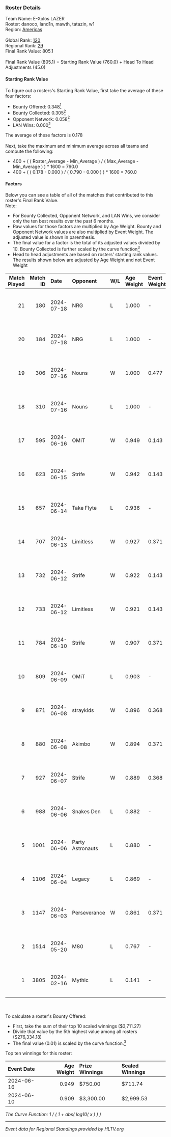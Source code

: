 ### Roster Details<br />
Team Name: E-Xolos LAZER<br />
Roster: danoco, land1n, mawth, tatazin, w1<br />
Region: [Americas]( ../standings_americas.md)<br />
<br />
Global Rank: [120](../standings_global.md)<br />
Regional Rank: [29]( ../standings_americas.md)<br />
Final Rank Value:  805.1<br />
<br />
Final Rank Value (805.1) = Starting Rank Value (760.0) + Head To Head Adjustments (45.0)<br />

#### Starting Rank Value<br />
To figure out a rosters's Starting Rank Value, first take the average of these four factors:<br />
- Bounty Offered: 0.348[<sup>1</sup>](#table2)
- Bounty Collected: 0.305[<sup>2</sup>](#table1)
- Opponent Network: 0.058[<sup>2</sup>](#table1)
- LAN Wins: 0.000[<sup>2</sup>](#table1)

The average of these factors is 0.178<br />
<br />
Next, take the maximum and minimum average across all teams and compute the following:<br />
- 400 + ( ( Roster_Average - Min_Average ) / ( Max_Average - Min_Average ) ) * 1600 = 760.0
- 400 + ( ( 0.178 - 0.000 ) / ( 0.790 - 0.000 ) ) * 1600 = 760.0


#### Factors<br />
Below you can see a table of all of the matches that contributed to this roster's Final Rank Value.<br />
Note:<br />

- For Bounty Collected, Opponent Network, and LAN Wins, we consider only the ten best results over the past 6 months.
- Raw values for those factors are multiplied by Age Weight. Bounty and Opponent Network values are also multiplied by Event Weight. The adjusted value is shown in parenthesis.
- The final value for a factor is the total of its adjusted values divided by 10. Bounty Collected is further scaled by the curve function[<sup>3</sup>](#curveFunction)
- Head to head adjustments are based on rosters' starting rank values. The results shown below are adjusted by Age Weight and not Event Weight
<span id="table1"></span><br />


| Match Played | Match ID | Date       | Opponent         | W/L | Age Weight | Event Weight | Bounty Collected | Opponent Network | LAN Wins  | H2H Adj. | Roster                               |
| -: | -: | :- | :- | :- | :- | :- | :- | :- | :- | -: | :- |
|           21 |      180 | 2024-07-18 | NRG              | L   | 1.000      | -            | -                | -                | -         |    -7.57 | danoco, land1n, mawth, tatazin, w1   |
|           20 |      184 | 2024-07-18 | NRG              | L   | 1.000      | -            | -                | -                | -         |    -8.08 | danoco, land1n, mawth, tatazin, w1   |
|           19 |      306 | 2024-07-16 | Nouns            | W   | 1.000      | 0.477        | 0.073 (0.035)    | 0.589 (0.281)    | 0 (0.000) |    23.93 | danoco, land1n, mawth, tatazin, w1   |
|           18 |      310 | 2024-07-16 | Nouns            | L   | 1.000      | -            | -                | -                | -         |    -7.07 | danoco, land1n, mawth, tatazin, w1   |
|           17 |      595 | 2024-06-16 | OMiT             | W   | 0.949      | 0.143        | 0.020 (0.003)    | 0.297 (0.040)    | 0 (0.000) |    14.93 | land1n, mawth, RenanZin, tatazin, w1 |
|           16 |      623 | 2024-06-15 | Strife           | W   | 0.942      | 0.143        | 0.010 (0.001)    | 0.138 (0.019)    | 0 (0.000) |    10.13 | land1n, mawth, RenanZin, tatazin, w1 |
|           15 |      657 | 2024-06-14 | Take Flyte       | L   | 0.936      | -            | -                | -                | -         |   -19.26 | land1n, mawth, RenanZin, tatazin, w1 |
|           14 |      707 | 2024-06-13 | Limitless        | W   | 0.927      | 0.371        | 0.007 (0.002)    | 0.153 (0.053)    | 0 (0.000) |    14.10 | land1n, mawth, RenanZin, tatazin, w1 |
|           13 |      732 | 2024-06-12 | Strife           | W   | 0.922      | 0.143        | 0.010 (0.001)    | 0.138 (0.018)    | 0 (0.000) |    10.54 | land1n, mawth, RenanZin, tatazin, w1 |
|           12 |      733 | 2024-06-12 | Limitless        | W   | 0.921      | 0.143        | 0.001 (0.000)    | 0.196 (0.026)    | 0 (0.000) |     8.51 | land1n, mawth, RenanZin, tatazin, w1 |
|           11 |      784 | 2024-06-10 | Strife           | W   | 0.907      | 0.371        | 0.010 (0.003)    | 0.138 (0.047)    | 0 (0.000) |    11.87 | land1n, mawth, RenanZin, tatazin, w1 |
|           10 |      809 | 2024-06-09 | OMiT             | L   | 0.903      | -            | -                | -                | -         |   -12.38 | land1n, mawth, RenanZin, tatazin, w1 |
|            9 |      871 | 2024-06-08 | straykids        | W   | 0.896      | 0.368        | 0.007 (0.002)    | -                | 0 (0.000) |    10.53 | land1n, mawth, RenanZin, tatazin, w1 |
|            8 |      880 | 2024-06-08 | Akimbo           | W   | 0.894      | 0.371        | 0.004 (0.001)    | 0.086 (0.029)    | 0 (0.000) |    10.98 | land1n, mawth, RenanZin, tatazin, w1 |
|            7 |      927 | 2024-06-07 | Strife           | W   | 0.889      | 0.368        | 0.010 (0.003)    | 0.138 (0.045)    | 0 (0.000) |    13.31 | land1n, mawth, RenanZin, tatazin, w1 |
|            6 |      988 | 2024-06-06 | Snakes Den       | L   | 0.882      | -            | -                | -                | -         |   -20.98 | land1n, mawth, RenanZin, tatazin, w1 |
|            5 |     1001 | 2024-06-06 | Party Astronauts | L   | 0.880      | -            | -                | -                | -         |    -6.26 | land1n, mawth, RenanZin, tatazin, w1 |
|            4 |     1106 | 2024-06-04 | Legacy           | L   | 0.869      | -            | -                | -                | -         |    -4.90 | land1n, mawth, RenanZin, tatazin, w1 |
|            3 |     1147 | 2024-06-03 | Perseverance     | W   | 0.861      | 0.371        | -                | 0.072 (0.023)    | -         |     5.73 | land1n, mawth, RenanZin, tatazin, w1 |
|            2 |     1514 | 2024-05-20 | M80              | L   | 0.767      | -            | -                | -                | -         |    -1.12 | land1n, mawth, RenanZin, tatazin, w1 |
|            1 |     3805 | 2024-02-16 | Mythic           | L   | 0.141      | -            | -                | -                | -         |    -1.88 | land1n, mawth, RenanZin, tatazin, w1 |

<br />
<span id="table2"></span><br />
To calculate a roster's Bounty Offered:<br />

- First, take the sum of their top 10 scaled winnings ($3,711.27)
- Divide that value by the 5th highest value among all rosters ($276,334.18)
- The final value (0.01) is scaled by the curve function.[<sup>3</sup>](#curveFunction)

Top ten winnings for this roster:<br />

| Event Date | Age Weight | Prize Winnings | Scaled Winnings |
| :- | -: | :- | :- |
| 2024-06-16 |      0.949 | $750.00        | $711.74         |
| 2024-06-10 |      0.909 | $3,300.00      | $2,999.53       |


<span id="curveFunction"></span>_The Curve Function: 1 / ( 1 + abs( log10( x ) ) )_<br />

---
_Event data for Regional Standings provided by HLTV.org_<br />
